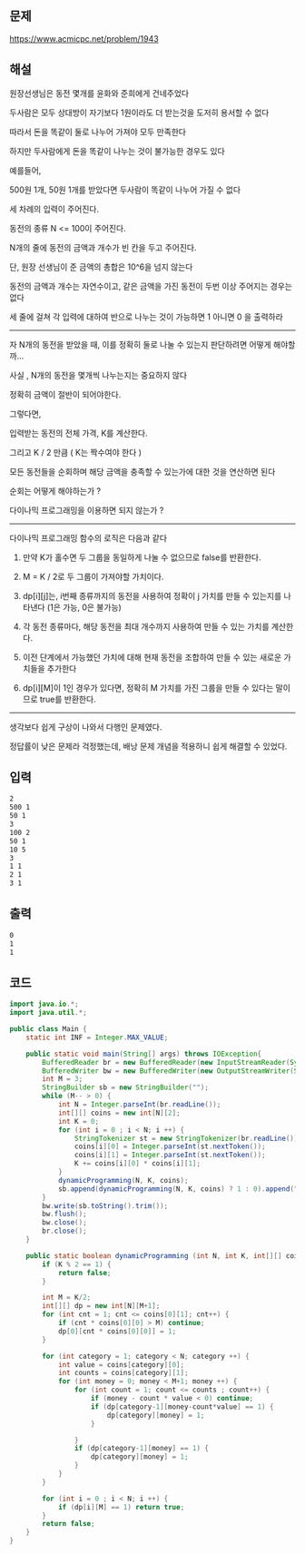 ## 문제

https://www.acmicpc.net/problem/1943

## 해설

원장선생님은 동전 몇개를 윤화와 준희에게 건네주었다

두사람은 모두 상대방이 자기보다 1원이라도 더 받는것을 도저히 용서할 수 없다

따라서 돈을 똑같이 둘로 나누어 가져야 모두 만족한다

하지만 두사람에게 돈을 똑같이 나누는 것이 불가능한 경우도 있다

예를들어,

500원 1개, 50원 1개를 받았다면 두사람이 똑같이 나누어 가질 수 없다

세 차례의 입력이 주어진다.

동전의 종류 N <= 100이 주어진다.

N개의 줄에 동전의 금액과 개수가 빈 칸을 두고 주어진다.

단, 원장 선생님이 준 금액의 총합은 10^6을 넘지 않는다

동전의 금액과 개수는 자연수이고, 같은 금액을 가진 동전이 두번 이상 주어지는 경우는 없다

세 줄에 걸쳐 각 입력에 대하여 반으로 나누는 것이 가능하면 1 아니면 0 을 출력하라

----

자 N개의 동전을 받았을 때, 이를 정확히 둘로 나눌 수 있는지 판단하려면 어떻게 해야할까...

사실 , N개의 동전을 몇개씩 나누는지는 중요하지 않다

정확히 금액이 절반이 되어야한다.

그렇다면,

입력받는 동전의 전체 가격, K를 계산한다.

그리고 K / 2 만큼 ( K는 짝수여야 한다 )

모든 동전들을 순회하며 해당 금액을 충족할 수 있는가에 대한 것을 연산하면 된다

순회는 어떻게 해야하는가 ?

다이나믹 프로그래밍을 이용하면 되지 않는가 ?

-----

다이나믹 프로그래밍 함수의 로직은 다음과 같다

1. 만약 K가 홀수면 두 그룹을 동일하게 나눌 수 없으므로 false를 반환한다.

2. M = K / 2로 두 그룹이 가져야할 가치이다.

3. dp[i][j]는, i번째 종류까지의 동전을 사용하여 정확이 j 가치를 만들 수 있는지를 나타낸다 (1은 가능, 0은 불가능)

4. 각 동전 종류마다, 해당 동전을 최대 개수까지 사용하여 만들 수 있는 가치를 계산한다.

5. 이전 단계에서 가능했던 가치에 대해 현재 동전을 조합하여 만들 수 있는 새로운 가치들을 추가한다

6. dp[i][M]이 1인 경우가 있다면, 정확히 M 가치를 가진 그룹을 만들 수 있다는 말이므로 true를 반환한다.

----

생각보다 쉽게 구상이 나와서 다행인 문제였다.

정답률이 낮은 문제라 걱정했는데, 배낭 문제 개념을 적용하니 쉽게 해결할 수 있었다.



## 입력

```txt
2
500 1
50 1
3
100 2
50 1
10 5
3
1 1
2 1
3 1
```

## 출력
```txt
0
1
1
```


## 코드

```java
import java.io.*;
import java.util.*;

public class Main {
    static int INF = Integer.MAX_VALUE;

    public static void main(String[] args) throws IOException{
        BufferedReader br = new BufferedReader(new InputStreamReader(System.in));
        BufferedWriter bw = new BufferedWriter(new OutputStreamWriter(System.out));
        int M = 3;
        StringBuilder sb = new StringBuilder("");
        while (M-- > 0) {
            int N = Integer.parseInt(br.readLine());
            int[][] coins = new int[N][2];
            int K = 0;
            for (int i = 0 ; i < N; i ++) {
                StringTokenizer st = new StringTokenizer(br.readLine());
                coins[i][0] = Integer.parseInt(st.nextToken());
                coins[i][1] = Integer.parseInt(st.nextToken());
                K += coins[i][0] * coins[i][1];
            }
            dynamicProgramming(N, K, coins);
            sb.append(dynamicProgramming(N, K, coins) ? 1 : 0).append("\n");
        }
        bw.write(sb.toString().trim());
        bw.flush();
        bw.close();
        br.close();
    }

    public static boolean dynamicProgramming (int N, int K, int[][] coins) {
        if (K % 2 == 1) {
            return false;
        }

        int M = K/2;
        int[][] dp = new int[N][M+1];
        for (int cnt = 1; cnt <= coins[0][1]; cnt++) {
            if (cnt * coins[0][0] > M) continue;
            dp[0][cnt * coins[0][0]] = 1;
        }

        for (int category = 1; category < N; category ++) {
            int value = coins[category][0];
            int counts = coins[category][1];
            for (int money = 0; money < M+1; money ++) {
                for (int count = 1; count <= counts ; count++) {
                    if (money - count * value < 0) continue;
                    if (dp[category-1][money-count*value] == 1) {
                        dp[category][money] = 1;
                    }

                }
                if (dp[category-1][money] == 1) {
                    dp[category][money] = 1;
                }
            }
        }

        for (int i = 0 ; i < N; i ++) {
            if (dp[i][M] == 1) return true;
        }
        return false;
    }
}

```